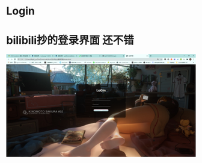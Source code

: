 <!--
 * @Author: your name
 * @Date: 2020-10-31 12:11:26
 * @LastEditTime: 2020-10-31 12:13:25
 * @LastEditors: Please set LastEditors
 * @Description: In User Settings Edit
 * @FilePath: \抄作业之登录页面\README.md
-->
# Login
# bilibili抄的登录界面 还不错

![效果图](1.jpg)
